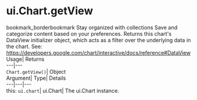  
#  ui.Chart.getView 
bookmark_borderbookmark Stay organized with collections  Save and categorize content based on your preferences. 
Returns this chart's DataView initializer object, which acts as a filter over the underlying data in the chart. See: https://developers.google.com/chart/interactive/docs/reference#DataView 
Usage| Returns  
---|---  
`Chart.getView()`| Object  
Argument| Type| Details  
---|---|---  
this: `ui.chart`| ui.Chart| The ui.Chart instance.  

